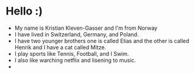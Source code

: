 # Hello :)

- My name is Kristian Kleven-Gasser and I'm from Norway
- I have lived in Switzerland, Germany, and Poland.
- I have two younger brothers one is called Elias and the other is called Henrik and I have a cat called Mitze.
- I play sports like Tennis, Football, and I Swim.
- I also like warching netflix and lisening to music.
- 
